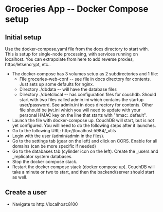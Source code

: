 # Groceries App -- Docker Compose setup

## Initial setup

Use the docker-compose.yaml file from the docs directory to start with. This is setup for single-node processing, with services running on localhost. You can extrapolate from here to add reverse proxies, https/letsencrypt, etc..

* The docker-compose has 3 volumes setup as 2 subdirectories and 1 file:
    * File groceries-web-conf -- see file in docs directory for contents. Just sets up some defaults for nginx.
    * Directory ./dbdata -- will have the database files
    * Directory ./dbetclocal -- has configuration files for couchdb. Should start with two files called admin.ini which contains the startup user/password. See admin.ini in docs directory for contents.  Other file should be jwt.ini which you will need to update with your personal HMAC key on the line that starts with "hmac:_default".
* Launch the file with docker-compose up. CouchDB will start, but is not yet configured. You will need to do the following steps after it launches.
* Go to the following URL: http://localhost:5984/_utils
* Login with the user (admin/admin in the files).
* Go to the settings tab (gear on the left) and click on CORS. Enable for all domains (can be more specific if needed)
* Go to the databases tab (cylinder icon on the left). Create the _users and _replicator system databases.
* Stop the docker compose stack.
* Restart the docker compose stack (docker compose up). CouchDB will take a minute or two to start, and then the backend/server should start as well. 

## Create a user

* Navigate to http://localhost:8100
